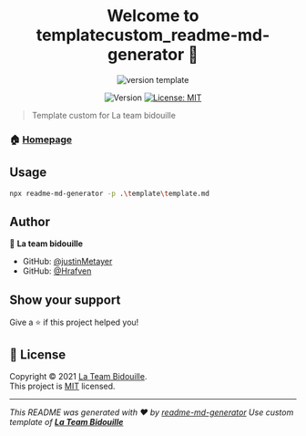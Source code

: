<h1 align="center">Welcome to templatecustom_readme-md-generator 👋</h1>

<p align="center">
  <img alt="version template" src="https://img.shields.io/badge/Custom%20template%20of%20La%20Team%20bbidouille-Version%20%3A%201.0-green.svg" />
</p>

<p align="center">
  <img alt="Version" src="https://img.shields.io/badge/version-1.0.0-blue.svg?cacheSeconds=2592000" />
  <a href="/blob/main/LICENSE" target="_blank">
    <img alt="License: MIT" src="https://img.shields.io/badge/License-MIT-yellow.svg" />
  </a>
</p>

> Template custom for La team bidouille

### 🏠 [Homepage](https://github.com/La-team-bidouille)

## Usage

```sh
npx readme-md-generator -p .\template\template.md
```

## Author

👤 **La team bidouille**

* GitHub: [@justinMetayer](https://github.com/justinMetayer)
* GitHub: [@Hrafven](https://github.com/Hrafven)

## Show your support

Give a ⭐️ if this project helped you!

## 📝 License

Copyright © 2021 [La Team Bidouille](https://github.com/La-team-bidouille).<br />
This project is [MIT](/blob/main/LICENSE) licensed.

***
_This README was generated with ❤️ by [readme-md-generator](https://github.com/kefranabg/readme-md-generator)_
_Use custom template of **[La Team Bidouille](https://github.com/La-team-bidouille)**_